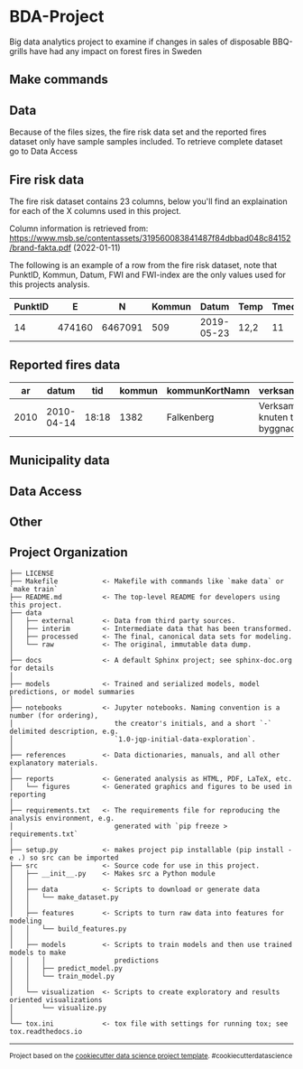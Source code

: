 BDA-Project
==============================

Big data analytics project to examine if changes in sales of  disposable BBQ-grills have had any  impact on forest fires in Sweden

Make commands
------------

Data
------------
Because of the files sizes, the fire risk data set and the reported fires dataset only have sample samples included. To retrieve complete dataset go to Data Access

Fire risk data
------------
The fire risk dataset contains 23 columns, below you'll find an explaination for each of the X columns used in this project.



Column information is retrieved from:
https://www.msb.se/contentassets/319560083841487f84dbbad048c84152/brand-fakta.pdf (2022-01-11)

The following is an example of a row from the fire risk dataset, note that  PunktID, Kommun, Datum, FWI and FWI-index are the only values used for this projects analysis.

| PunktID | E      | N       | Kommun | Datum      | Temp | Tmedel | Nederbord | RH   | Vindhastighet | Vindriktning | FFMC | DMC | DC    | ISI | BUI | FWI | FWI\_index | HBV\_o | HBV\_u | HBV | HBV\_index | Gras | 
| ------- | ------ | ------- | ------ | ---------- | ---- | ------ | --------- | ---- | ------------- | ------------ | ---- | --- | ----- | --- | --- | --- | ---------- | ------ | ------ | --- | ---------- | ---- |
| 14      | 474160 | 6467091 | 509    | 2019-05-23 | 12,2 | 11     | 6,3       | 69,6 | 5             | 204,6        | 45,5 | 2,7 | 145,6 | 0,2 | 5,2 | 0,1 | 1          | 85     | 45     | 87  | 1          | 2    |  

Reported fires data
------------
| ar   | datum     | tid   | kommun | kommunKortNamn | verksamhetText                         | sweref99Norr | sweref99Ost | BEJBbrandorsakText       | areaIProduktivSkogsmark\_m2 | areaIAnnanTradbevuxenMark\_m2 | areaIMarkUtanTrad\_m2 |
| ---- | --------- | ----- | ------ | -------------- | -------------------------------------- | ------------ | ----------- | ------------------------ | --------------------------- | ----------------------------- | --------------------- |
| 2010 | 2010-04-14 | 18:18 | 1382   | Falkenberg     | Verksamhet inte knuten till en byggnad | 6306404      | 348526      | Grillning eller lägereld | 0  | 0                             | 4000                  |

Municipality data
---

Data Access
---

Other
------------

Project Organization
------------

    ├── LICENSE
    ├── Makefile           <- Makefile with commands like `make data` or `make train`
    ├── README.md          <- The top-level README for developers using this project.
    ├── data
    │   ├── external       <- Data from third party sources.
    │   ├── interim        <- Intermediate data that has been transformed.
    │   ├── processed      <- The final, canonical data sets for modeling.
    │   └── raw            <- The original, immutable data dump.
    │
    ├── docs               <- A default Sphinx project; see sphinx-doc.org for details
    │
    ├── models             <- Trained and serialized models, model predictions, or model summaries
    │
    ├── notebooks          <- Jupyter notebooks. Naming convention is a number (for ordering),
    │                         the creator's initials, and a short `-` delimited description, e.g.
    │                         `1.0-jqp-initial-data-exploration`.
    │
    ├── references         <- Data dictionaries, manuals, and all other explanatory materials.
    │
    ├── reports            <- Generated analysis as HTML, PDF, LaTeX, etc.
    │   └── figures        <- Generated graphics and figures to be used in reporting
    │
    ├── requirements.txt   <- The requirements file for reproducing the analysis environment, e.g.
    │                         generated with `pip freeze > requirements.txt`
    │
    ├── setup.py           <- makes project pip installable (pip install -e .) so src can be imported
    ├── src                <- Source code for use in this project.
    │   ├── __init__.py    <- Makes src a Python module
    │   │
    │   ├── data           <- Scripts to download or generate data
    │   │   └── make_dataset.py
    │   │
    │   ├── features       <- Scripts to turn raw data into features for modeling
    │   │   └── build_features.py
    │   │
    │   ├── models         <- Scripts to train models and then use trained models to make
    │   │   │                 predictions
    │   │   ├── predict_model.py
    │   │   └── train_model.py
    │   │
    │   └── visualization  <- Scripts to create exploratory and results oriented visualizations
    │       └── visualize.py
    │
    └── tox.ini            <- tox file with settings for running tox; see tox.readthedocs.io


--------

<p><small>Project based on the <a target="_blank" href="https://drivendata.github.io/cookiecutter-data-science/">cookiecutter data science project template</a>. #cookiecutterdatascience</small></p>
